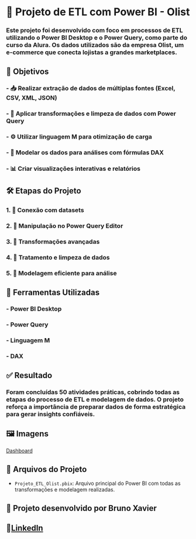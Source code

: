 
# 🚀 Projeto de ETL com Power BI - Olist
### Este projeto foi desenvolvido com foco em processos de ETL utilizando o Power BI Desktop e o Power Query, como parte do curso da Alura. Os dados utilizados são da empresa Olist, um e-commerce que conecta lojistas a grandes marketplaces.

## 🎯 Objetivos

### - 📥 Realizar extração de dados de múltiplas fontes (Excel, CSV, XML, JSON)
### - 🧹 Aplicar transformações e limpeza de dados com Power Query
### - ⚙️ Utilizar linguagem M para otimização de carga
### - 🧠 Modelar os dados para análises com fórmulas DAX
### - 📊 Criar visualizações interativas e relatórios

## 🛠️ Etapas do Projeto

### 1. 🔗 Conexão com datasets
### 2. 🧾 Manipulação no Power Query Editor
### 3. 🔄 Transformações avançadas
### 4. 🧼 Tratamento e limpeza de dados
### 5. 🧩 Modelagem eficiente para análise

## 🧰 Ferramentas Utilizadas

### - Power BI Desktop
### - Power Query
### - Linguagem M
### - DAX

## ✅ Resultado

### Foram concluídas 50 atividades práticas, cobrindo todas as etapas do processo de ETL e modelagem de dados. O projeto reforça a importância de preparar dados de forma  estratégica para gerar insights confiáveis.

## 🖼️ Imagens
[Dashboard](https://github.com/user-attachments/files/22238432/Projeto.Alura.Olist.Dashboard.pdf) 

## 📁 Arquivos do Projeto

- `Projeto_ETL_Olist.pbix`: Arquivo principal do Power BI com todas as transformações e modelagem realizadas.

## 📌 Projeto desenvolvido por **Bruno Xavier**  
## 🔗[LinkedIn](https://www.linkedin.com/in/brunoax/)
